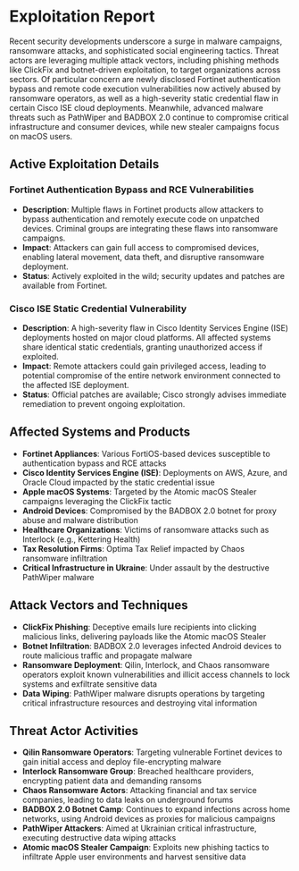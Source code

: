 # Exploitation Report

Recent security developments underscore a surge in malware campaigns, ransomware attacks, and sophisticated social engineering tactics. Threat actors are leveraging multiple attack vectors, including phishing methods like ClickFix and botnet-driven exploitation, to target organizations across sectors. Of particular concern are newly disclosed Fortinet authentication bypass and remote code execution vulnerabilities now actively abused by ransomware operators, as well as a high-severity static credential flaw in certain Cisco ISE cloud deployments. Meanwhile, advanced malware threats such as PathWiper and BADBOX 2.0 continue to compromise critical infrastructure and consumer devices, while new stealer campaigns focus on macOS users.

## Active Exploitation Details

### Fortinet Authentication Bypass and RCE Vulnerabilities
- **Description**: Multiple flaws in Fortinet products allow attackers to bypass authentication and remotely execute code on unpatched devices. Criminal groups are integrating these flaws into ransomware campaigns.
- **Impact**: Attackers can gain full access to compromised devices, enabling lateral movement, data theft, and disruptive ransomware deployment.
- **Status**: Actively exploited in the wild; security updates and patches are available from Fortinet.

### Cisco ISE Static Credential Vulnerability
- **Description**: A high-severity flaw in Cisco Identity Services Engine (ISE) deployments hosted on major cloud platforms. All affected systems share identical static credentials, granting unauthorized access if exploited.
- **Impact**: Remote attackers could gain privileged access, leading to potential compromise of the entire network environment connected to the affected ISE deployment.
- **Status**: Official patches are available; Cisco strongly advises immediate remediation to prevent ongoing exploitation.

## Affected Systems and Products

- **Fortinet Appliances**: Various FortiOS-based devices susceptible to authentication bypass and RCE attacks  
- **Cisco Identity Services Engine (ISE)**: Deployments on AWS, Azure, and Oracle Cloud impacted by the static credential issue  
- **Apple macOS Systems**: Targeted by the Atomic macOS Stealer campaigns leveraging the ClickFix tactic  
- **Android Devices**: Compromised by the BADBOX 2.0 botnet for proxy abuse and malware distribution  
- **Healthcare Organizations**: Victims of ransomware attacks such as Interlock (e.g., Kettering Health)  
- **Tax Resolution Firms**: Optima Tax Relief impacted by Chaos ransomware infiltration  
- **Critical Infrastructure in Ukraine**: Under assault by the destructive PathWiper malware  

## Attack Vectors and Techniques

- **ClickFix Phishing**: Deceptive emails lure recipients into clicking malicious links, delivering payloads like the Atomic macOS Stealer  
- **Botnet Infiltration**: BADBOX 2.0 leverages infected Android devices to route malicious traffic and propagate malware  
- **Ransomware Deployment**: Qilin, Interlock, and Chaos ransomware operators exploit known vulnerabilities and illicit access channels to lock systems and exfiltrate sensitive data  
- **Data Wiping**: PathWiper malware disrupts operations by targeting critical infrastructure resources and destroying vital information  

## Threat Actor Activities

- **Qilin Ransomware Operators**: Targeting vulnerable Fortinet devices to gain initial access and deploy file-encrypting malware  
- **Interlock Ransomware Group**: Breached healthcare providers, encrypting patient data and demanding ransoms  
- **Chaos Ransomware Actors**: Attacking financial and tax service companies, leading to data leaks on underground forums  
- **BADBOX 2.0 Botnet Camp**: Continues to expand infections across home networks, using Android devices as proxies for malicious campaigns  
- **PathWiper Attackers**: Aimed at Ukrainian critical infrastructure, executing destructive data wiping attacks  
- **Atomic macOS Stealer Campaign**: Exploits new phishing tactics to infiltrate Apple user environments and harvest sensitive data  